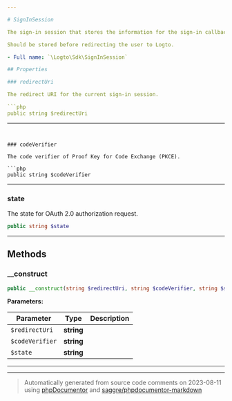 ```yaml
---

# SignInSession

The sign-in session that stores the information for the sign-in callback.

Should be stored before redirecting the user to Logto.

- Full name: `\Logto\Sdk\SignInSession`

## Properties

### redirectUri

The redirect URI for the current sign-in session.

```php
public string $redirectUri
```

---
```


### codeVerifier

The code verifier of Proof Key for Code Exchange (PKCE).

```php
public string $codeVerifier
```

---

### state

The state for OAuth 2.0 authorization request.

```php
public string $state
```

---

## Methods

### \_\_construct

```php
public __construct(string $redirectUri, string $codeVerifier, string $state): mixed
```

**Parameters:**

| Parameter       | Type       | Description |
| --------------- | ---------- | ----------- |
| `$redirectUri`  | **string** |             |
| `$codeVerifier` | **string** |             |
| `$state`        | **string** |             |

---

---

> Automatically generated from source code comments on 2023-08-11 using [phpDocumentor](http://www.phpdoc.org/) and [saggre/phpdocumentor-markdown](https://github.com/Saggre/phpDocumentor-markdown)
